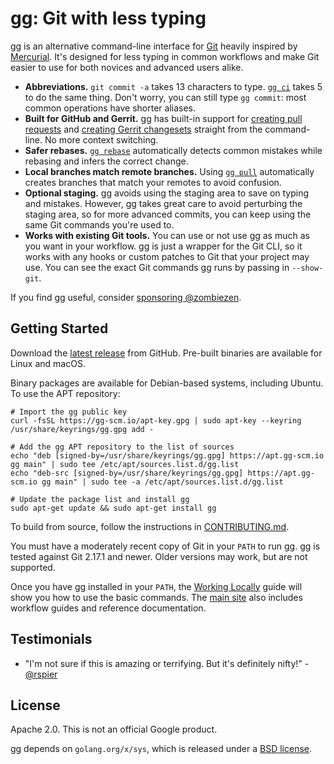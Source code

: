 # gg: Git with less typing

gg is an alternative command-line interface for [Git][] heavily inspired by
[Mercurial][]. It's designed for less typing in common workflows and make Git
easier to use for both novices and advanced users alike.

-  **Abbreviations.** `git commit -a` takes 13 characters to type. [`gg ci`][]
   takes 5 to do the same thing. Don't worry, you can still type `gg commit`:
   most common operations have shorter aliases.
-  **Built for GitHub and Gerrit.** gg has built-in support for [creating pull
   requests][] and [creating Gerrit changesets][] straight from the
   command-line. No more context switching.
-  **Safer rebases.** [`gg rebase`][] automatically detects common mistakes while
   rebasing and infers the correct change.
-  **Local branches match remote branches.** Using [`gg pull`][] automatically
   creates branches that match your remotes to avoid confusion.
-  **Optional staging.** gg avoids using the staging area to save on typing and
   mistakes. However, gg takes great care to avoid perturbing the staging area,
   so for more advanced commits, you can keep using the same Git commands you're
   used to.
- **Works with existing Git tools.** You can use or not use gg as much as you
  want in your workflow. gg is just a wrapper for the Git CLI, so it works with
  any hooks or custom patches to Git that your project may use. You can see the
  exact Git commands gg runs by passing in `--show-git`.

If you find gg useful, consider [sponsoring @zombiezen][].

[Git]: https://git-scm.com/
[Mercurial]: https://www.mercurial-scm.org/
[creating Gerrit changesets]: https://gg-scm.io/workflow/gerrit/
[creating pull requests]: https://gg-scm.io/workflow/shared/
[`gg ci`]: https://gg-scm.io/cmd/commit/
[`gg pull`]: https://gg-scm.io/cmd/pull/
[`gg rebase`]: https://gg-scm.io/cmd/rebase/
[sponsoring @zombiezen]: https://github.com/sponsors/zombiezen

## Getting Started

Download the [latest release][] from GitHub.  Pre-built binaries are available
for Linux and macOS.

Binary packages are available for Debian-based systems, including Ubuntu.
To use the APT repository:

```
# Import the gg public key
curl -fsSL https://gg-scm.io/apt-key.gpg | sudo apt-key --keyring /usr/share/keyrings/gg.gpg add -

# Add the gg APT repository to the list of sources
echo "deb [signed-by=/usr/share/keyrings/gg.gpg] https://apt.gg-scm.io gg main" | sudo tee /etc/apt/sources.list.d/gg.list
echo "deb-src [signed-by=/usr/share/keyrings/gg.gpg] https://apt.gg-scm.io gg main" | sudo tee -a /etc/apt/sources.list.d/gg.list

# Update the package list and install gg
sudo apt-get update && sudo apt-get install gg
```

To build from source, follow the instructions in [CONTRIBUTING.md][build-source].

You must have a moderately recent copy of Git in your `PATH` to run gg. gg is
tested against Git 2.17.1 and newer. Older versions may work, but are not
supported.

Once you have gg installed in your `PATH`, the [Working Locally][] guide will
show you how to use the basic commands. The [main site][] also includes workflow
guides and reference documentation.

[build-source]: CONTRIBUTING.md#building-from-source
[main site]: https://gg-scm.io/
[latest release]: https://github.com/gg-scm/gg/releases/latest
[Working Locally]: https://gg-scm.io/workflow/local/

## Testimonials

-   "I'm not sure if this is amazing or terrifying.  But it's definitely nifty!" -[@rspier][]

[@rspier]: https://github.com/rspier

## License

Apache 2.0. This is not an official Google product.

gg depends on `golang.org/x/sys`, which is released under a [BSD license][].

[BSD license]: https://go.googlesource.com/sys/+/master/LICENSE
